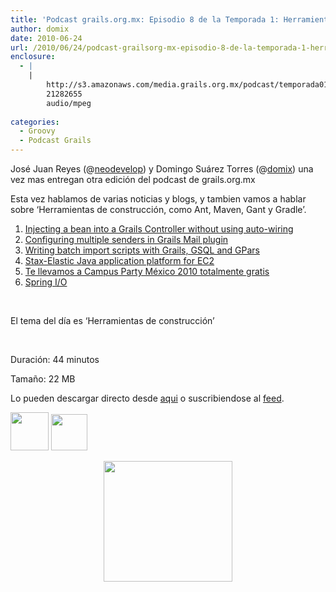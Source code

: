 ```yaml
---
title: 'Podcast grails.org.mx: Episodio 8 de la Temporada 1: Herramientas de construcción'
author: domix
date: 2010-06-24
url: /2010/06/24/podcast-grailsorg-mx-episodio-8-de-la-temporada-1-herramientas-de-construccion/
enclosure:
  - |
    |
        http://s3.amazonaws.com/media.grails.org.mx/podcast/temporada01/01x08.mp3
        21282655
        audio/mpeg
        
categories:
  - Groovy
  - Podcast Grails
---
```

Jos&eacute; Juan Reyes (@[neodevelop][1]) y Domingo Su&aacute;rez Torres (@[domix][2]) una vez mas entregan otra edici&oacute;n del podcast de grails.org.mx

Esta vez hablamos de varias noticias y blogs, y tambien vamos a hablar sobre &#8216;Herramientas de construcci&oacute;n, como Ant, Maven, Gant y Gradle&#8217;.

  1. <a href='http://softwaredevthoughts.blogspot.com/2010/06/injecting-bean-into-grails-controller.html' target='_blank'>Injecting a bean into a Grails Controller without using auto-wiring</a>
  2. <a href='http://www.intelligrape.com/blog/2010/06/14/configuring-multiple-senders-in-grails-mail-plugin/' target='_blank'>Configuring multiple senders in Grails Mail plugin</a>
  3. <a href='http://fbflex.wordpress.com/2010/06/11/writing-batch-import-scripts-with-grails-gsql-and-gpars/' target='_blank'>Writing batch import scripts with Grails, GSQL and GPars</a>
  4. <a href='http://www.stax.net/' target='_blank'>Stax-Elastic Java application platform for EC2</a>
  5. <a href='http://grails.org.mx:8080/codice/showContent/54' target='_blank'>Te llevamos a Campus Party M&eacute;xico 2010 totalmente gratis</a>
  6. <a href='http://springio.net' target='_blank'>Spring I/O</a>

&nbsp;

El tema del d&iacute;a es &#8216;Herramientas de construcci&oacute;n&#8217;

&nbsp;

Duraci&oacute;n: 44 minutos

Tama&ntilde;o: 22 MB

Lo pueden descargar directo desde [aqui][3] o suscribiendose al [feed][4].

[<img src='http://www.springhispano.org/images/itunesicon.png' alt='' width='61' height='61' />][5] [<img src='http://www.springhispano.org/images/rssicon.png' alt='' width='58' height='58' />][4]

<p class='rtecenter' style='text-align: center;'>
  <img src='http://s3.amazonaws.com/media.grails.org.mx/podcast/podcast.jpg' alt='' width='206' height='193' />
</p>

 [1]: http://twitter.com/neodevelop
 [2]: http://twitter.com/domix
 [3]: http://s3.amazonaws.com/media.grails.org.mx/podcast/temporada01/01x08.mp3
 [4]: http://podcast.springhispano.org/grails.xml
 [5]: http://phobos.apple.com/WebObjects/MZStore.woa/wa/viewPodcast?id=291350367